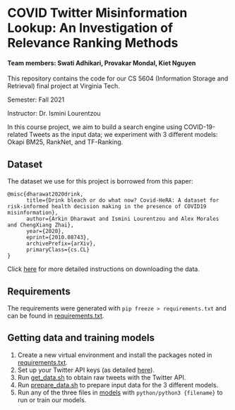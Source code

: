 # COVID Twitter Misinformation Lookup: An Investigation of Relevance Ranking Methods

#### Team members: Swati Adhikari, Provakar Mondal, Kiet Nguyen

This repository contains the code for our CS 5604 (Information Storage and Retrieval) final project at Virginia Tech.

Semester: Fall 2021

Instructor: Dr. Ismini Lourentzou

In this course project, we aim to build a search engine using COVID-19-related Tweets as the input data; we experiment with 3 different models: Okapi BM25, RankNet, and TF-Ranking.

## Dataset

The dataset we use for this project is borrowed from this paper:

```
@misc{dharawat2020drink,
      title={Drink bleach or do what now? Covid-HeRA: A dataset for risk-informed health decision making in the presence of COVID19 misinformation},
      author={Arkin Dharawat and Ismini Lourentzou and Alex Morales and ChengXiang Zhai},
      year={2020},
      eprint={2010.08743},
      archivePrefix={arXiv},
      primaryClass={cs.CL}
}
```

Click [here](data/README.md) for more detailed instructions on downloading the data.

## Requirements

The requirements were generated with `pip freeze > requirements.txt` and can be found in [requirements.txt](requirements.txt).

## Getting data and training models

1. Create a new virtual environment and install the packages noted in [requirements.txt](requirements.txt).
2. Set up your Twitter API keys (as detailed [here](data/README.md)).
3. Run [get_data.sh](get_data.sh) to obtain raw tweets with the Twitter API.
4. Run [prepare_data.sh](prepare_data.sh) to prepare input data for the 3 different models.
5. Run any of the three files in [models](models/) with `python/python3 {filename}` to run or train our models.
